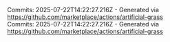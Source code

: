 Commits: 2025-07-22T14:22:27.216Z - Generated via https://github.com/marketplace/actions/artificial-grass
<br>
Commits: 2025-07-22T14:22:27.216Z - Generated via https://github.com/marketplace/actions/artificial-grass
<br>
